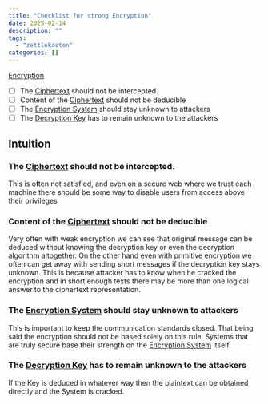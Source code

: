 ```yaml
---
title: "Checklist for strong Encryption"
date: 2025-02-14
description: ""
tags: 
  - "zettlekasten"
categories: []
---
```


[Encryption](Encryption.md)
- [ ] The [Ciphertext](Ciphertext.md) should not be intercepted. 
- [ ] Content of the [Ciphertext](Ciphertext.md) should not be deducible
- [ ] The [Encryption System](Encryption%20System) should stay unknown to attackers
- [ ] The [Decryption Key](Decryption%20Key) has to remain unknown to the attackers

## Intuition
### The [Ciphertext](Ciphertext.md) should not be intercepted. 
This is often not satisfied, and even on a secure web where we trust each machine there should be some way to disable users from access above their privileges

### Content of the [Ciphertext](Ciphertext.md) should not be deducible
Very often with weak encryption we can see that original message can be deduced without knowing the decryption key or even the decryption algorithm altogether. 
On the other hand even with primitive encryption we often can get away with sending short messages if the decryption key stays unknown. This is because attacker has to know when he cracked the encryption and in short enough texts there may be more than one logical answer to the ciphertext representation.

### The [Encryption System](Encryption%20System) should stay unknown to attackers
This is important to keep the communication standards closed. That being said the encryption should not be based solely on this rule. Systems that are truly secure base their strength on the [Encryption System](Encryption%20System) itself.

### The [Decryption Key](Decryption%20Key) has to remain unknown to the attackers
If the Key is deduced in whatever way then the plaintext can be obtained directly and the System is cracked.
